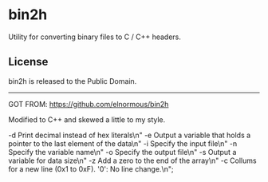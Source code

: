 # bin2h
Utility for converting binary files to C / C++ headers.

## License
bin2h is released to the Public Domain.

---

GOT FROM:
https://github.com/elnormous/bin2h

Modified to C++ and skewed a little to my style.

  -d        Print decimal instead of hex literals\n"
  -e        Output a variable that holds a pointer to the last element of the data\n"
  -i <in>   Specify the input file\n"
  -n <name> Specify the variable name\n"
  -o <out>  Specify the output file\n"
  -s        Output a variable for data size\n"
  -z        Add a zero to the end of the array\n"
  -c        Collums for a new line (0x1 to 0xF). '0': No line change.\n";
